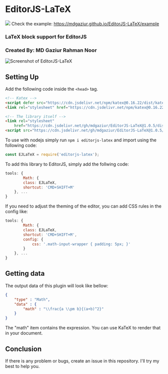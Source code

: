 # EditorJS-LaTeX
[![](https://data.jsdelivr.com/v1/package/gh/mdgaziur/EditorJS-LaTeX/badge)](https://www.jsdelivr.com/package/gh/mdgaziur/EditorJS-LaTeX)
Check the example: https://mdgaziur.github.io/EditorJS-LaTeX/example


### LaTeX block support for EditorJS
### Created By: MD Gaziur Rahman Noor

![Screenshot of EditorJS-LaTeX](./screenshot.png)

## Setting Up
Add the following code inside the ```<head>``` tag.


```html
<!-- Katex -->
<script defer src="https://cdn.jsdelivr.net/npm/katex@0.16.22/dist/katex.min.js"></script>
<link rel="stylesheet" href="https://cdn.jsdelivr.net/npm/katex@0.16.22/dist/katex.min.css"/>

<!-- The library itself -->
<link rel="stylesheet"
    href="https://cdn.jsdelivr.net/gh/mdgaziur/EditorJS-LaTeX@1.0.5/dist/editorjs-latex.bundle.css"/>
<script src="https://cdn.jsdelivr.net/gh/mdgaziur/EditorJS-LaTeX@1.0.5/dist/editorjs-latex.bundle-min.js"></script>
```
To use with nodejs simply run ```npm i editorjs-latex``` and import using the following code:
```javascript
const EJLaTeX = require('editorjs-latex');
```


To add this library to EditorJS, simply add the follwing code:

```javascript
tools: {
        Math: {
        class: EJLaTeX,
        shortcut: 'CMD+SHIFT+M'
    }, ...
}
```

If you need to adjust the theming of the editor, you can add CSS rules in the config like:

```javascript
tools: {
        Math: {
        class: EJLaTeX,
        shortcut: 'CMD+SHIFT+M',
        config: {
            css: '.math-input-wrapper { padding: 5px; }'
        }
    }, ...
}
```

## Getting data
The output data of this plugin will look like bellow:

```json
{
    "type" : "Math",
    "data" : {
        "math" : "\\frac{a \\pm b}{(a+b)^2}"
    }
}
```

The "math" item contains the expression. You can use KaTeX to render that in your document.


## Conclusion
If there is any problem or bugs, create an issue in this repository. I'll try my best to help you.
